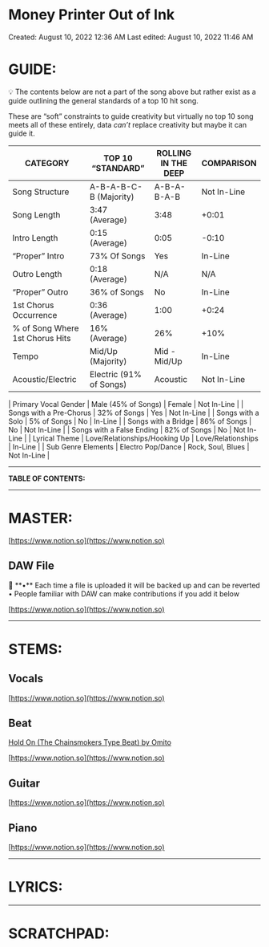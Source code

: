 # Money Printer Out of Ink

Created: August 10, 2022 12:36 AM
Last edited: August 10, 2022 11:46 AM

# **GUIDE:**

<aside>
💡 The contents below are not a part of the song above but rather exist as a guide outlining the general standards of a top 10 hit song.

These are “soft” constraints to guide creativity but virtually no top 10 song meets all of these entirely, data *can’t* replace creativity but maybe it can guide it.

</aside>

| CATEGORY | TOP 10 “STANDARD” | ROLLING IN THE DEEP | COMPARISON |
| --- | --- | --- | --- |
| Song Structure | A-B-A-B-C-B (Majority) | A-B-A-B-A-B | Not In-Line |
| Song Length | 3:47 (Average) | 3:48 | +0:01 |
| Intro Length | 0:15 (Average) | 0:05 | -0:10 |
| “Proper” Intro | 73% Of Songs | Yes | In-Line |
| Outro Length | 0:18 (Average) | N/A | N/A |
| “Proper” Outro | 36% of Songs | No | In-Line |
| 1st Chorus Occurrence | 0:36 (Average) | 1:00 | +0:24 |
| % of Song Where 1st Chorus Hits | 16% (Average) | 26% | +10% |
| Tempo | Mid/Up (Majority) | Mid - Mid/Up | In-Line |
| Acoustic/Electric | Electric (91% of Songs) | Acoustic | Not In-Line |

| Primary Vocal Gender | Male (45% of Songs) | Female | Not In-Line |
| Songs with a Pre-Chorus | 32% of Songs | Yes | Not In-Line |
| Songs with a Solo | 5% of Songs | No | In-Line |
| Songs with a Bridge | 86% of Songs | No | Not In-Line |
| Songs with a False Ending | 82% of Songs | No | Not In-Line |
| Lyrical Theme | Love/Relationships/Hooking Up | Love/Relationships | In-Line |
| Sub Genre Elements | Electro Pop/Dance | Rock, Soul, Blues | Not In-Line |

---

**TABLE OF CONTENTS:**

---

# MASTER:

[https://www.notion.so](https://www.notion.so)

## **DAW File**

<aside>
💾 **•** Each time a file is uploaded it will be backed up and can be reverted
• People familiar with DAW can make contributions if you add it below

</aside>

[https://www.notion.so](https://www.notion.so)

---

# STEMS:

## Vocals

[https://www.notion.so](https://www.notion.so)

## Beat

[Hold On (The Chainsmokers Type Beat) by Omito](https://www.beatstars.com/beat/hold-on-the-chainsmokers-type-beat-11551994)

[https://www.notion.so](https://www.notion.so)

## Guitar

[https://www.notion.so](https://www.notion.so)

## Piano

[https://www.notion.so](https://www.notion.so)

---

# LYRICS:

---

# **SCRATCHPAD:**